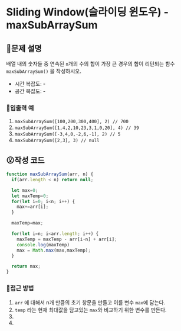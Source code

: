 # Sliding Window(슬라이딩 윈도우) - maxSubArraySum
## 🧐문제 설명
배열 내의 숫자들 중 연속된 `n`개의 수의 합이 가장 큰 경우의 합이 리턴되는 함수 `maxSubArraySum()` 을 작성하시오.
* 시간 복잡도: -
* 공간 복잡도: -

### 💬입출력 예
1. `maxSubArraySum([100,200,300,400], 2) // 700`
2. `maxSubArraySum([1,4,2,10,23,3,1,0,20], 4) // 39`
3. `maxSubArraySum([-3,4,0,-2,6,-1], 2) // 5`
4. `maxSubArraySum([2,3], 3) // null`

## 😮작성 코드
```javascript
function maxSubArraySum(arr, n) {
  if(arr.length < n) return null;

  let max=0;
  let maxTemp=0;
  for(let i=0; i<n; i++) {
    max+=arr[i];
  }

  maxTemp=max;

  for(let i=n; i<arr.length; i++) {
    maxTemp = maxTemp - arr[i-n] + arr[i];
    console.log(maxTemp)
    max = Math.max(max,maxTemp);
  }

  return max;
}
```

### 🤔접근 방법
1. `arr` 에 대해서 n개 만큼의 초기 창문을 만들고 이를 변수 `max`에 담는다.
2. `temp` 라는 현재 최대값을 담고있는 `max`와 비교하기 위한 변수를 만든다.
3. 
4. 